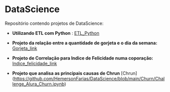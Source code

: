 # DataScience
Repositório contendo projetos de DataScience:

- **Utilizando ETL com Python** : [ETL_Python](Transform_Python/Read_and_Transform_JSON.ipynb)

- **Projeto da relação entre a quantidade de gorjeta e o dia da semana:** [Gorjeta_link](https://github.com/HemersonFarias/DataScience/blob/main/Gorjetas/Gorjetas_SOLO.ipynb) 

- **Projeto de Correlação para Indice de Felicidade numa coporação:** [Indice_felicidade_link](https://github.com/HemersonFarias/DataScience/blob/e23b89ee9dc7083c80ef1dfc47b8ce3edfbb99b0/Indice_felicidade/Indice_Felicidade.pdf)

- **Projeto que analisa as principais causas de Chrun**  [Chrun] (https://github.com/HemersonFarias/DataScience/blob/main/Churn/Challenge_Alura_Churn.ipynb)
